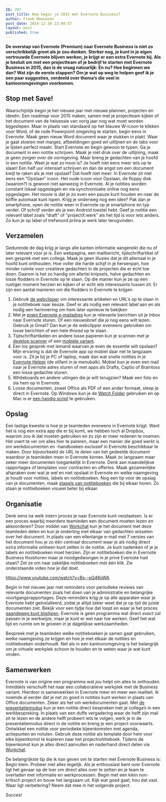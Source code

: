 ```yaml
---
ID: 787
post_title: Hoe begin je 2015 met Evernote Business?
author: Frank Meeuwsen
post_date: 2014-12-30 23:49:57
layout: post
published: true
---
```

<strong>De overstap van Evernote (Premium) naar Evernote Business is niet zo verschrikkelijk groot als je zou denken. Sterker nog, je kunt in je eigen vertrouwde Evernote blijven werken, je krijgt er een extra Evernote bij. Als je besluit om met een projectteam of je bedrijf te starten met Evernote Business in 2015, dan is de vraag natuurlijk: En nu? Hoe beginnen we dan? Wat zijn de eerste stappen? Om je wat op weg te helpen geef ik je een paar suggesties, verdeeld over thema&#8217;s die veel in kantooromgevingen voorkomen.</strong></p>

<!--more-->

<h2 id="stopmetsave">Stop met Save!</h2>

Waarschijnlijk begin je het nieuwe jaar met nieuwe plannen, projecten en ideeën. Een <em>roadmap</em> voor 2015 maken, samen met je projectteam kijken of het document van de heisessie van vorig jaar nog wat moet worden bijgeslepen. Maar in plaats van standaard op het blauwe W-icoon te klikken voor Word, of de rode Powerpoint omgeving te starten, begin eens in Evernote. Maak geen nieuw Word document waar je stukken in plakt. Waar je gaat stoeien met marges, afbeeldingen goed wil uitlijnen en de tabs voor je lijsten perfect maakt. Start Evernote en begin gewoon te typen. Ga je document in een notitie schrijven. Maak je niet druk over de uitlijning, maak je geen zorgen over de vormgeving. Maar breng je gedachten van je hoofd in een notitie. Weet je wat zo mooi is? Je hoeft niet eens meer iets op te slaan! Een half uur intensief schrijven en dan de angst om een document kwijt te raken als je niet opslaat? Dat hoeft niet meer. In Evernote zit niet eens een &#8220;Opslaan&#8221; icoon. Het oude icoon voor Opslaan, de floppy disk (waarom?) is gewoon niet aanwezig in Evernote. Al je notities worden constant lokaal opgeslagen en via synchronisatie online nog eens opgeslagen. Het mooie is dat je zo even een pauze kunt houden en naar de koffie automaat kunt lopen. Krijg je onderweg nog een idee? Pak dan je smartphone, open de notitie weer in Evernote op je smartphone en typ verder. Of schrijf verder als je een Android toestel hebt. Geef je notitie een relevant label zoals &#8220;draft&#8221; of &#8220;projectX:werk&#8221; als het tijd is voor iets anders. Zo kun je op label of trefwoord prima je werk later terugvinden.

<h2 id="verzamelen">Verzamelen</h2>

Gedurende de dag krijg je langs alle kanten informatie aangereikt die nu of later relevant voor je is. Een webpagina, een mailbericht, tijdschriftartikel of een gesprek met een collega. Maak je geen illusies dat je dit allemaal in je hoofd kunt onthouden. Hoe voller die harde schijf in je hersenpan, hoe minder ruimte voor creatieve gedachten in de projecten die er écht toe doen. Daarom is het zo handig om allerlei knipsels, halve gedachten en losse flodders in Evernote op te slaan. Op die manier kun je ze op een rustiger moment herzien en kijken of er echt iets interessants tussen zit. Er zijn een aantal manieren om die flodders in Evernote te krijgen

<ol>
<li>Gebruik <a href="http://allesonthouden.nl/evernotecollection-webclipper/">de webclipper</a> om interessante artikelen en URL&#8217;s op te slaan in je notitieboek naar keuze. Geef er als nodig een relevant label aan en als nodig een herinnering om hem later opnieuw te bekijken</li>
<li>Met je <a href="http://allesonthouden.nl/evernote-en-email/">eigen Evernote e-mailadres</a> kun je relevante berichten uit je Inbox naar Evernote sturen. Of een nieuwsbrief die je nog eens wilt lezen. Gebruik je Gmail? Dan kun je de webclipper eveneens gebruiken om losse berichten of een hele <em>thread</em> op te slaan.</li>
<li>Tijdschriftartikelen en andere losse papieren kun je scannen met je <a href="http://allesonthouden.nl/evernotecollection-fujitsu-scansnap-evernote-edition/">desktop scanner</a> of een <a href="http://allesonthouden.nl/scan-je-bonnetjes-naar-evernote-via-je-telefoon/">mobiele variant</a>.</li>
<li>Een los gesprek met iemand waarvan je even de essentie wilt opslaan? Mijn ervaring is dat de Evernote app op mobiel daar net te langzaam voor is. Zit je bij je PC of laptop, maak dan wat snelle notities in je <a href="http://allesonthouden.nl/de-belangrijkste-sneltoetsen-evernote/">Evernote Helper</a> (de olifant in je menubalk). Mobiel kun je even een mail naar je Evernote adres sturen of met apps als Drafts, Captio of Braintoss een losse gedachte sturen.</li>
<li>Whiteboards en andere uitingen die je wilt terugzien? Maak een foto en sla hem op in Evernote.</li>
<li>Losse documenten, zowel Office als PDF of een ander formaat, sleep je direct in Evernote. Op Windows kun je de <a href="http://allesonthouden.nl/automatisch-bestanden-importeren-in-evernote-windows/">Watch Folder</a> gebruiken en op Mac is er <a href="http://allesonthouden.nl/importeer-in-osx/">een handig script</a> te gebruiken.</li>
</ol>

<h2 id="opslag">Opslag</h2>

Een lastige kwestie is hoe je je teamleden eveneens in Evernote krijgt. Want het is nog een extra app die er bij komt, we hebben toch al Dropbox, waarom zou ik dat moeten gebruiken en zo zijn er meer redenen te noemen. Het voert te ver om alles hier te pareren, maar een manier die goed werkt is om werkdocumenten en -handboeken exclusief in Evernote beschikbaar te maken. Door bijvoorbeeld de URL te delen van het gedeelde document waardoor je teamleden meer in Evernote komen. Maak zo langzaam maar zeker meer documenten toegankelijk in Evernote. Denk aan maandelijkse rapportages of templates voor contracten en offertes. Maak gezamenlijke afspraken over wat je wel en niet opslaat in Evernote en welke naamgeving je houdt voor notities, labels en notitieboeken.
Nog een tip voor de opslag van je documenten, maak <a href="http://allesonthouden.nl/stapels-notitieboeken-evernote/">stapels van notitieboeken</a> die bij elkaar horen. Zo staan je notitieboeken visueel beter bij elkaar.

<h2 id="organisatie">Organisatie</h2>

Denk eens na welk intern proces je naar Evernote kunt verplaatsen. Is er een proces waarbij meerdere teamleden een document moeten lezen en akkoorderen? Door middel van <a href="http://allesonthouden.nl/work-chat-brengt-het-gesprek-naar-evernote/">Workchat</a> kun je het document met deze teamleden delen en kun je onderling met elkaar van gedachten wisselen over het document. In plaats van een ellenlange e-mail met 7 versies van het document hou je zo één centraal document waar je als nodig direct extra informatie omheen kunt zetten in de notitie.
Je kunt nadenken of je je labels en notitieboeken moet herzien. Zijn er notitieboeken die in Evernote Business thuishoren maar je noodgedwongen in je privé Evernote had staan? Zet ze om naar zakelijke notitieboeken met één klik. Zie onderstaande video hoe je dat doet.

https://www.youtube.com/watch?v=Bs--pQ46pWA

Begin in het nieuwe jaar met reminders voor periodieke reviews van relevante documenten zoals het doen van je administratie en belangrijke voortgangsrapportages. Deze reminders krijg je op alle apparaten waar je Evernote hebt geinstalleerd, zodat je altijd zeker weet dat je op tijd de juiste documenten ziet. Bekijk voor een tijdje hoe dat loopt en waar je het proces <a href="http://allesonthouden.nl/leestekens-evernote/">gaandeweg kunt bijslijpen</a>. Evernote is geen programma wat direct <em>exact</em> zal passen in je werkwijze, maar je kunt er wel naar toe werken. Geef het wat tijd en ruimte om te groeien in je dagelijkse werkzaamheden.

Bespreek met je teamleden welke notitieboeken je samen gaat gebruiken, welke naamgeving ze krijgen en hoe je met elkaar de notities en notitieboeken onderhoudt. Net als in een kantooromgeving is het belangrijk om je virtuele werkplek schoon te houden en te weten waar je wat kunt vinden.

<h2 id="samenwerken">Samenwerken</h2>

Evernote is van origine een programma wat <em>jou</em> helpt om alles te onthouden. Inmiddels verschuift het naar een collaboratieve werkplek met de Business variant. Hierdoor is samenwerken in Evernote meer en meer een realiteit.
Ik noemde al eerder dat je net zo goed in notities kunt werken in plaats van Office documenten. Zeker als het om werkdocumenten gaat. Met <a href="http://allesonthouden.nl/presenteren-evernote-vernieuwd/">de presentatiemodus</a> kun je een notitie direct bespreken met je collega&#8217;s in een werkbespreking. In plaats van een duffe vergadering waar de helft zijn mail zit te lezen en de andere helft probeert iets te volgen, werk je in de presentatiemodus direct in de notitie en breng je een project voorwaarts.
Ontwikkel een notitie voor periodieke bijeenkomsten met agenda, actiepunten en notulen. Gebruik deze notitie als template door hem voor elke bijeenkomst te kopieren naar het projectnotitieboek. Tijdens de bijeenkomst kun je alles direct aanvullen en naderhand direct delen via <a href="http://allesonthouden.nl/work-chat-brengt-het-gesprek-naar-evernote/">Workchat</a>.

De belangrijkste tip die ik kan geven om te starten met Evernote Business is: Begin klein. Probeer niet alles tegelijk. Als je enthousiast bent over Evernote ligt het gevaar op de loer om direct alles over te zetten en je team te overladen met informatie en werkprocessen. Begin met een klein non-kritisch project en bouw het langzaam uit. Kijk wat goed gaat, hou dat vast. Waar ligt verbetering? Neem dat mee in het volgende project.

Succes!
